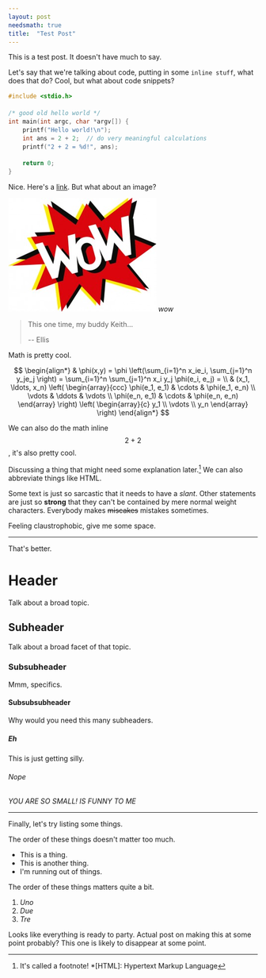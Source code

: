 ```yaml
---
layout: post
needsmath: true
title:  "Test Post"
---
```

This is a test post. It doesn't have much to say.

Let's say that we're talking about code, putting in some `inline stuff`, what does that do?
Cool, but what about code snippets?

```c
#include <stdio.h>
   
/* good old hello world */
int main(int argc, char *argv[]) {
    printf("Hello world!\n");
    int ans = 2 + 2;  // do very meaningful calculations
    printf("2 + 2 = %d!", ans);

    return 0;
}
```

Nice. Here's a [link](/). But what about an image?

![wow](/assets/wow.jpg)
*wow*

> This one time, my buddy Keith...
>
> -- Ellis

Math is pretty cool.

$$
\begin{align*}
  & \phi(x,y) = \phi \left(\sum_{i=1}^n x_ie_i, \sum_{j=1}^n y_je_j \right)
  = \sum_{i=1}^n \sum_{j=1}^n x_i y_j \phi(e_i, e_j) = \\
  & (x_1, \ldots, x_n) \left( \begin{array}{ccc}
      \phi(e_1, e_1) & \cdots & \phi(e_1, e_n) \\
      \vdots & \ddots & \vdots \\
      \phi(e_n, e_1) & \cdots & \phi(e_n, e_n)
    \end{array} \right)
  \left( \begin{array}{c}
      y_1 \\
      \vdots \\
      y_n
    \end{array} \right)
\end{align*}
$$

We can also do the math inline $$ 2 + 2 $$, it's also pretty cool.

Discussing a thing that might need some explanation later.[^1] We can also abbreviate things like HTML.

Some text is just so sarcastic that it needs to have a *slant*.
Other statements are just so **strong** that they can't be contained by mere normal weight characters.
Everybody makes ~~miscakes~~ mistakes sometimes.

Feeling claustrophobic, give me some space.

---

That's better.

# Header
Talk about a broad topic.
## Subheader
Talk about a broad facet of that topic.
### Subsubheader
Mmm, specifics.
#### Subsubsubheader
Why would you need this many subheaders.
##### Eh
This is just getting silly.
###### Nope
*YOU ARE SO SMALL! IS FUNNY TO ME*

---

Finally, let's try listing some things.

The order of these things doesn't matter too much.
- This is a thing.
- This is another thing.
- I'm running out of things.

The order of these things matters quite a bit.
1. *Uno*
2. *Due*
3. *Tre*

Looks like everything is ready to party. Actual post on making this at some point probably?
This one is likely to disappear at some point.

[^1]: It's called a footnote!
*[HTML]: Hypertext Markup Language
